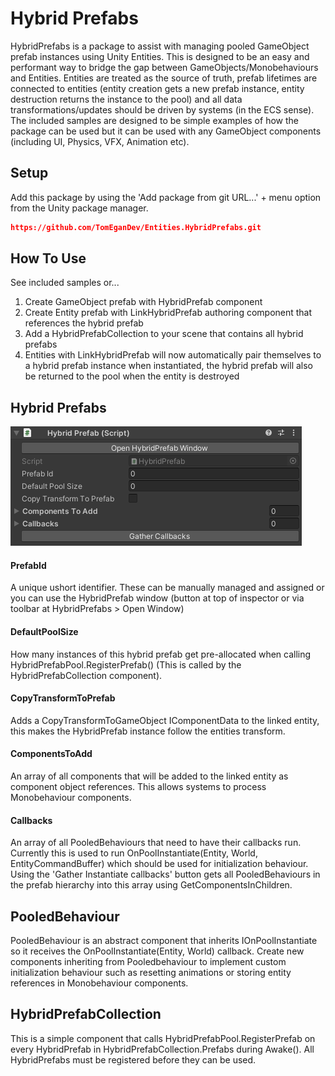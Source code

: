 # Hybrid Prefabs

HybridPrefabs is a package to assist with managing pooled GameObject prefab instances using Unity Entities.
This is designed to be an easy and performant way to bridge the gap between GameObjects/Monobehaviours and Entities.
Entities are treated as the source of truth, prefab lifetimes are connected to entities (entity creation gets a new prefab instance, entity destruction returns the instance to the pool) and all data transformations/updates should be driven by systems (in the ECS sense).
The included samples are designed to be simple examples of how the package can be used but it can be used with any GameObject components (including UI, Physics, VFX, Animation etc).

## Setup

Add this package by using the 'Add package from git URL...' + menu option from the Unity package manager.

```json
https://github.com/TomEganDev/Entities.HybridPrefabs.git
```

## How To Use

See included samples or...

1. Create GameObject prefab with HybridPrefab component
2. Create Entity prefab with LinkHybridPrefab authoring component that references the hybrid prefab
3. Add a HybridPrefabCollection to your scene that contains all hybrid prefabs
4. Entities with LinkHybridPrefab will now automatically pair themselves to a hybrid prefab instance when instantiated, the hybrid prefab will also be returned to the pool when the entity is destroyed


## Hybrid Prefabs
![Hybrid Prefab Component Preview](./Documentation~/images/HybridPrefab.png)
#### PrefabId
A unique ushort identifier. These can be manually managed and assigned or you can use the HybridPrefab window (button at top of inspector or via toolbar at HybridPrefabs > Open Window)
#### DefaultPoolSize
How many instances of this hybrid prefab get pre-allocated when calling HybridPrefabPool.RegisterPrefab() (This is called by the HybridPrefabCollection component).
#### CopyTransformToPrefab
Adds a CopyTransformToGameObject IComponentData to the linked entity, this makes the HybridPrefab instance follow the entities transform.
#### ComponentsToAdd
An array of all components that will be added to the linked entity as component object references. This allows systems to process Monobehaviour components.
#### Callbacks
An array of all PooledBehaviours that need to have their callbacks run. Currently this is used to run OnPoolInstantiate(Entity, World, EntityCommandBuffer) which should be used for initialization behaviour.
Using the 'Gather Instantiate callbacks' button gets all PooledBehaviours in the prefab hierarchy into this array using GetComponentsInChildren.


## PooledBehaviour

PooledBehaviour is an abstract component that inherits IOnPoolInstantiate so it receives the OnPoolInstantiate(Entity, World) callback. Create new components inheriting from Pooledbehaviour to implement custom initialization behaviour such as resetting animations or storing entity references in Monobehaviour components.


## HybridPrefabCollection

This is a simple component that calls HybridPrefabPool.RegisterPrefab on every HybridPrefab in HybridPrefabCollection.Prefabs during Awake(). All HybridPrefabs must be registered before they can be used.